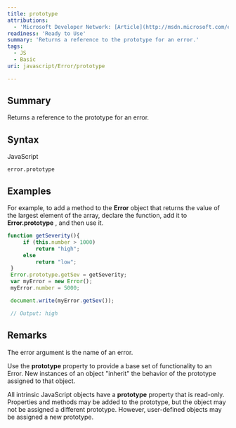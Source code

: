 ```yaml
---
title: prototype
attributions:
  - 'Microsoft Developer Network: [Article](http://msdn.microsoft.com/en-us/library/ie/jj155286(v=vs.94).aspx)'
readiness: 'Ready to Use'
summary: 'Returns a reference to the prototype for an error.'
tags:
  - JS
  - Basic
uri: javascript/Error/prototype

---
```

## Summary

Returns a reference to the prototype for an error.

## Syntax

<span class="language">JavaScript</span>

    error.prototype

## Examples

For example, to add a method to the **Error** object that returns the value of the largest element of the array, declare the function, add it to **Error.prototype** , and then use it.

``` js
function getSeverity(){
     if (this.number > 1000)
         return "high";
     else
         return "low";
 }
 Error.prototype.getSev = getSeverity;
 var myError = new Error();
 myError.number = 5000;

 document.write(myError.getSev());

 // Output: high
```

## Remarks

The error argument is the name of an error.

Use the **prototype** property to provide a base set of functionality to an Error. New instances of an object "inherit" the behavior of the prototype assigned to that object.

All intrinsic JavaScript objects have a **prototype** property that is read-only. Properties and methods may be added to the prototype, but the object may not be assigned a different prototype. However, user-defined objects may be assigned a new prototype.

